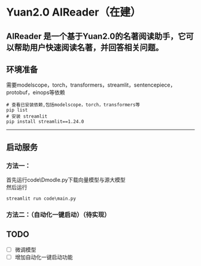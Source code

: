 # Yuan2.0 AIReader（在建）
AIReader 是一个基于Yuan2.0的名著阅读助手，它可以帮助用户快速阅读名著，并回答相关问题。
---
## 环境准备  
需要modelscope，torch，transformers，streamlit，sentencepiece，protobuf，einops等依赖
```Shell
# 查看已安装依赖,包括modelscope，torch，transformers等
pip list
# 安装 streamlit
pip install streamlit==1.24.0
```
---

## 启动服务
### 方法一：
首先运行code\Dmodle.py下载向量模型与源大模型  
然后运行
```Shell
streamlit run code\main.py
```

### 方法二：（自动化一键启动）（待实现）


## TODO
- [ ] 微调模型
- [ ] 增加自动化一键启动功能